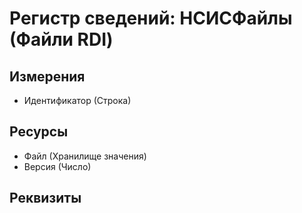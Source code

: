 ﻿# Регистр сведений: НСИСФайлы (Файли RDI)

## Измерения

- Идентификатор (Строка)

## Ресурсы

- Файл (Хранилище значения)
- Версия (Число)

## Реквизиты



